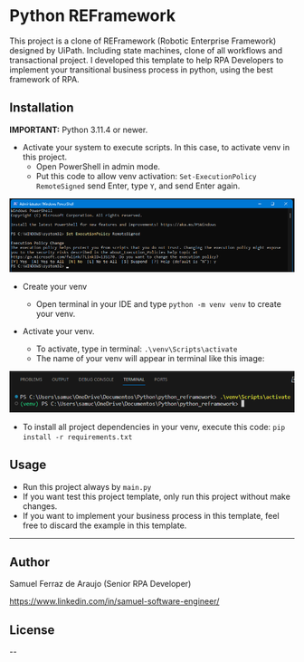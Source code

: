# Python REFramework

This project is a clone of REFramework (Robotic Enterprise Framework) designed by UiPath. Including state machines, clone of all workflows and transactional project. I developed this template to help RPA Developers to implement your transitional business process in python, using the best framework of RPA.

## Installation

**IMPORTANT:** Python 3.11.4 or newer.


- Activate your system to execute scripts. In this case, to activate venv in this project.
    - Open PowerShell in admin mode.
    - Put this code to allow venv activation:  ``Set-ExecutionPolicy RemoteSigned`` send Enter,  type ``Y``, and send Enter again.

![Alt Text](readmeImages/powerShell_ActivateRemoteSigned.png)

- Create your venv
    - Open terminal in your IDE and type  ``python -m venv venv`` to create your venv.

- Activate your venv.
    - To activate, type in terminal: ``.\venv\Scripts\activate``
    - The name of your venv will appear in terminal like this image:

![Alt Text](readmeImages/venv_Activation.png)

- To install all project dependencies in your venv, execute this code: ``pip install -r requirements.txt``

## Usage
- Run this project always by ``main.py``
- If you want test this project template, only run this project without make changes.
- If you want to implement your business process in this template, feel free to discard the example in this template.
----

## Author

Samuel Ferraz de Araujo (Senior RPA Developer)

https://www.linkedin.com/in/samuel-software-engineer/

## License

--

